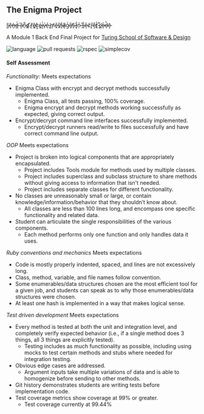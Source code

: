 ## The Enigma Project  

s̷̺͂e̶̞͂ǹ̶͈d̶̺́ ̶̣͛a̷̫̎n̴̙͌ď̸̻ ̷̗́ȑ̸͎e̸͇̽c̷͇̀e̴͇͗i̷͙̍v̷̘́ẻ̵ͅ ̴͇̕m̸̦͑ḙ̴̊s̸̟̅s̶̰̓ḁ̷͆ģ̵̈e̸͓̅s̵̞͂ ̵͎̈́į̷͑n̷̜̔ ̴̠̂s̵͈͋e̴͔̊c̷̨̆r̷̝̅e̴͙̐ṱ̸̒ ̵̘͌c̴̛͇o̶̝̓d̶͉̏ē̴͙

A Module 1 Back End Final Project for [Turing School of Software & Design](https://turing.edu/)

![language](https://img.shields.io/github/languages/top/ParkerLockhart/enigma_project)
![pull requests](https://img.shields.io/github/issues-pr-closed/ParkerLockhart/enigma_project)
![rspec](https://img.shields.io/gem/v/rspec?label=rspec)
![simplecov](https://img.shields.io/gem/v/simplecov?label=simplecov)


#### Self Assessment

*Functionality:*
Meets expectations 
  - Enigma Class with encrypt and decrypt methods successfully implemented.
    - Enigma Class, all tests passing, 100% coverage.
    - Enigma encrypt and decrypt methods working successfully as expected, giving correct output.  
  - Encrypt/decrypt command line interfaces successfully implemented.
    - Encrypt/decrypt runners read/write to files successfully and have correct command line output.  

*OOP*
Meets expectations
  - Project is broken into logical components that are appropriately encapsulated.
    - Project includes Tools module for methods used by multiple classes. 
    - Project includes superclass and subclass structure to share methods without giving access to information that isn't needed. 
    - Project includes separate classes for different functionality.  
  - No classes are unreasonably small or large, or contain knowledge/information/behavior that they shouldn’t know about.
    - All classes are less than 100 lines long, and encompass one specific functionality and related data.  
  - Student can articulate the single responsibilities of the various components.
    - Each method performs only one function and only handles data it uses. 

*Ruby conventions and mechanics*
Meets expectations
  - Code is mostly properly indented, spaced, and lines are not excessively long.
  - Class, method, variable, and file names follow convention. 
  - Some enumerables/data structures chosen are the most efficient tool for a given job, and students can speak as to why those enumerables/data structures were      chosen. 
  - At least one hash is implemented in a way that makes logical sense.

*Test driven development*
Meets expectations
  - Every method is tested at both the unit and integration level, and completely verify expected behavior (i.e., if a single method does 3 things, all 3 things are explicitly tested). 
    - Testing includes as much functionality as possible, including using mocks to test certain methods and stubs where needed for integration testing. 
  - Obvious edge cases are addressed.
    - Argument inputs take multiple variations of data and is able to homogenize before sending to other methods.
  - Git history demonstrates students are writing tests before implementation code. 
  - Test coverage metrics show coverage at 99% or greater.
    - Test coverage currently at 99.44%
